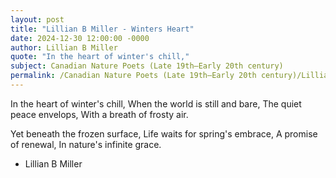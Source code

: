 ```yaml
---
layout: post
title: "Lillian B Miller - Winters Heart"
date: 2024-12-30 12:00:00 -0000
author: Lillian B Miller
quote: "In the heart of winter's chill,"
subject: Canadian Nature Poets (Late 19th–Early 20th century)
permalink: /Canadian Nature Poets (Late 19th–Early 20th century)/Lillian B Miller/Lillian B Miller - Winters Heart
---
```


In the heart of winter's chill,
When the world is still and bare,
The quiet peace envelops,
With a breath of frosty air.

Yet beneath the frozen surface,
Life waits for spring's embrace,
A promise of renewal,
In nature's infinite grace.

- Lillian B Miller
